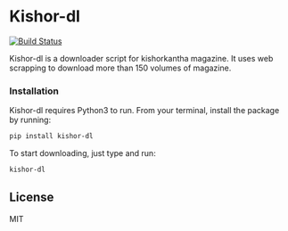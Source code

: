 # Kishor-dl

[![Build Status](https://travis-ci.com/nahid18/kishor-dl.svg?branch=master)](https://travis-ci.com/nahid18/kishor-dl.svg?branch=master)

Kishor-dl is a downloader script for kishorkantha magazine. It uses web scrapping to download more than 150 volumes of magazine.


### Installation

Kishor-dl requires Python3 to run. From your terminal, install the package by running:
```sh
pip install kishor-dl
```
To start downloading, just type and run:
```sh
kishor-dl
```
License
----

MIT